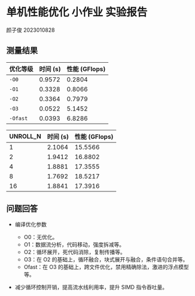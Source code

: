 # 单机性能优化 小作业 实验报告 

颜子俊 2023010828

## 测量结果

| 优化等级 | 时间 (s) | 性能 (GFlops) |
| :------- | :------- | :------------ |
| `-O0`    | 0.9572   | 0.2804        |
| `-O1`    | 0.3328   | 0.8066        |
| `-O2`    | 0.3364   | 0.7979        |
| `-O3`    | 0.0522   | 5.1452        |
| `-Ofast` | 0.0393   | 6.8286        |

| UNROLL_N | 时间 (s) | 性能 (GFlops) |
| :------- | :------- | :------------ |
| 1        | 2.1064   | 15.5566       |
| 2        | 1.9412   | 16.8802       |
| 4        | 1.8881   | 17.3555       |
| 8        | 1.7692   | 18.5217       |
| 16       | 1.8841   | 17.3916       |

## 问题回答

- 编译优化参数
    - O0：无优化。
    - O1：数据流分析，代码移动，强度拆减等。
    - O2：循环展开，死代码消除，复制传播等。
    - O3：在 O2 的基础上，循环融合，块式展开与融合，条件语句合并等。
    - Ofast：在 O3 的基础上，跨文件优化，禁用精确除法，激进的浮点模型等。

- 减少循环控制开销，提高流水线利用率，提升 SIMD 指令吞吐量。
